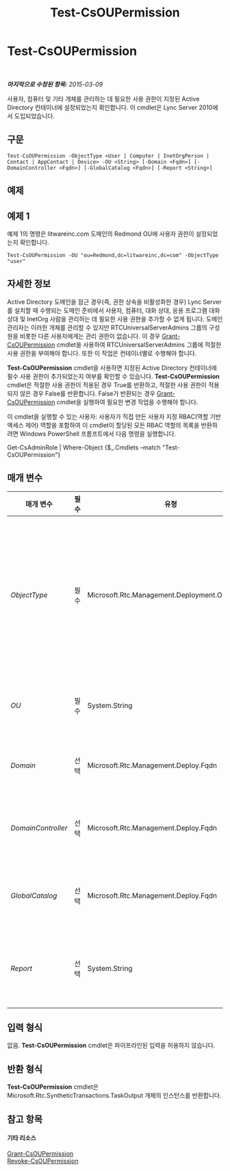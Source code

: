 ﻿---
title: Test-CsOUPermission
TOCTitle: Test-CsOUPermission
ms:assetid: 9908eac9-765e-4406-bb6b-0e4dd07f85f8
ms:mtpsurl: https://technet.microsoft.com/ko-kr/library/Gg398787(v=OCS.15)
ms:contentKeyID: 49304479
ms.date: 08/24/2015
mtps_version: v=OCS.15
ms.translationtype: HT
---

# Test-CsOUPermission

 

_**마지막으로 수정된 항목:** 2015-03-09_

사용자, 컴퓨터 및 기타 개체를 관리하는 데 필요한 사용 권한이 지정된 Active Directory 컨테이너에 설정되었는지 확인합니다. 이 cmdlet은 Lync Server 2010에서 도입되었습니다.

## 구문

    Test-CsOUPermission -ObjectType <User | Computer | InetOrgPerson | Contact | AppContact | Device> -OU <String> [-Domain <Fqdn>] [-DomainController <Fqdn>] [-GlobalCatalog <Fqdn>] [-Report <String>]

## 예제

## 예제 1

예제 1의 명령은 litwareinc.com 도메인의 Redmond OU에 사용자 권한이 설정되었는지 확인합니다.

    Test-CsOUPermission -OU "ou=Redmond,dc=litwareinc,dc=com" -ObjectType "user"

## 자세한 정보

Active Directory 도메인을 잠근 경우(즉, 권한 상속을 비활성화한 경우) Lync Server를 설치할 때 수행되는 도메인 준비에서 사용자, 컴퓨터, 대화 상대, 응용 프로그램 대화 상대 및 InetOrg 사람을 관리하는 데 필요한 사용 권한을 추가할 수 없게 됩니다. 도메인 관리자는 이러한 개체를 관리할 수 있지만 RTCUniversalServerAdmins 그룹의 구성원을 비롯한 다른 사용자에게는 관리 권한이 없습니다. 이 경우 [Grant-CsOUPermission](grant-csoupermission.md) cmdlet을 사용하여 RTCUniversalServerAdmins 그룹에 적절한 사용 권한을 부여해야 합니다. 또한 이 작업은 컨테이너별로 수행해야 합니다.

**Test-CsOUPermission** cmdlet을 사용하면 지정된 Active Directory 컨테이너에 필수 사용 권한이 추가되었는지 여부를 확인할 수 있습니다. **Test-CsOUPermission** cmdlet은 적절한 사용 권한이 적용된 경우 True를 반환하고, 적절한 사용 권한이 적용되지 않은 경우 False를 반환합니다. False가 반환되는 경우 [Grant-CsOUPermission](grant-csoupermission.md) cmdlet을 실행하여 필요한 변경 작업을 수행해야 합니다.

이 cmdlet을 실행할 수 있는 사용자: 사용자가 직접 만든 사용자 지정 RBAC(역할 기반 액세스 제어) 역할을 포함하여 이 cmdlet이 할당된 모든 RBAC 역할의 목록을 반환하려면 Windows PowerShell 프롬프트에서 다음 명령을 실행합니다.

Get-CsAdminRole | Where-Object {$\_.Cmdlets –match "Test-CsOUPermission"}

## 매개 변수


<table>
<colgroup>
<col style="width: 25%" />
<col style="width: 25%" />
<col style="width: 25%" />
<col style="width: 25%" />
</colgroup>
<thead>
<tr class="header">
<th>매개 변수</th>
<th>필수</th>
<th>유형</th>
<th>설명</th>
</tr>
</thead>
<tbody>
<tr class="odd">
<td><p><em>ObjectType</em></p></td>
<td><p>필수</p></td>
<td><p>Microsoft.Rtc.Management.Deployment.ObjectType</p></td>
<td><p>확인할 개체 유형입니다. 사용할 수 있는 값은 다음과 같습니다.</p>
<p>User</p>
<p>Computer</p>
<p>Contact</p>
<p>AppContact</p>
<p>InetOrgPerson</p>
<p>같은 종류의 여러 개체를 확인하려면 쉼표를 사용하여 개체 유형을 구분합니다(예: -ObjectType &quot;user&quot;,&quot;computer&quot;,&quot;contact&quot;).</p></td>
</tr>
<tr class="even">
<td><p><em>OU</em></p></td>
<td><p>필수</p></td>
<td><p>System.String</p></td>
<td><p>확인할 OU(조직 구성 단위)의 고유 이름입니다. 예를 들면 다음과 같습니다. -OU &quot;ou=Redmond,dc=litwareinc,dc=com&quot;.</p>
<p>명령당 하나의 OU만 확인할 수 있습니다.</p></td>
</tr>
<tr class="odd">
<td><p><em>Domain</em></p></td>
<td><p>선택</p></td>
<td><p>Microsoft.Rtc.Management.Deploy.Fqdn</p></td>
<td><p>확인할 OU가 위치한 도메인의 이름입니다. 이 매개 변수를 포함하지 않으면 <strong>Test-CsOUPermission</strong> cmdlet은 현재 도메인의 OU를 찾습니다.</p></td>
</tr>
<tr class="even">
<td><p><em>DomainController</em></p></td>
<td><p>선택</p></td>
<td><p>Microsoft.Rtc.Management.Deploy.Fqdn</p></td>
<td><p>도메인에 있는 도메인 컨트롤러의 FQDN(정규화된 도메인 이름)입니다. 사용자 도메인의 계정으로 컴퓨터에서 <strong>Test-CsOUPermission</strong> cmdlet을 실행하는 경우에는 이 매개 변수가 필요하지 않습니다.</p></td>
</tr>
<tr class="odd">
<td><p><em>GlobalCatalog</em></p></td>
<td><p>선택</p></td>
<td><p>Microsoft.Rtc.Management.Deploy.Fqdn</p></td>
<td><p>도메인에 있는 전역 카탈로그 서버의 FQDN입니다. 사용자 도메인의 계정으로 컴퓨터에서 <strong>Test-CsOUPermission</strong> cmdlet을 실행하는 경우에는 이 매개 변수가 필요하지 않습니다.</p></td>
</tr>
<tr class="even">
<td><p><em>Report</em></p></td>
<td><p>선택</p></td>
<td><p>System.String</p></td>
<td><p>cmdlet이 실행될 때 만들어진 로그 파일에 대한 파일 경로를 지정할 수 있도록 합니다. 예를 들면 다음과 같습니다. -Report &quot;C:\Logs\OUPermissions.html&quot;. 이 파일이 이미 있는 경우 cmdlet을 실행할 때 덮어쓰게 됩니다.</p></td>
</tr>
</tbody>
</table>


## 입력 형식

없음. **Test-CsOUPermission** cmdlet은 파이프라인된 입력을 허용하지 않습니다.

## 반환 형식

**Test-CsOUPermission** cmdlet은 Microsoft.Rtc.SyntheticTransactions.TaskOutput 개체의 인스턴스를 반환합니다.

## 참고 항목

#### 기타 리소스

[Grant-CsOUPermission](grant-csoupermission.md)  
[Revoke-CsOUPermission](revoke-csoupermission.md)

